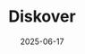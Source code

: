 ---  
layout: startup_page  
title: "Diskover"  
id: "diskoverdata.com"  
permalink: "/diskoverdiskoverdata.com06172025/"  
website: "https://diskoverdata.com/"  
funding_round: "Seed"  
funding_amount: "$7.5M"  
investors: "Park Partners, The Hive, Snowflake Ventures, NetApp"  
about: "Diskover enables enterprises to structure their unstructured data at exabyte scale. The company offers solutions for various industries, offering tailored solutions for media and entertainment, life sciences, semiconductor design, energy, and manufacturing."  
markets: "AI, Data Infrastructure and Analytics"  
hq: "Reno, Nevada, United States"  
founded_year: "2016"  
linkedin: "https://www.linkedin.com/company/diskover-data"  
twitter: "https://mobile.twitter.com/diskoverspace"  
instagram: ""  
facebook: "https://www.facebook.com/diskoverspace/"  
crunchbase: "https://www.crunchbase.com/organization/diskover-data"  
pitchbook: "https://pitchbook.com/profiles/company/483425-74"  

date_display: "17-Jun-2025"  
date: "2025-06-17"

# SEO Optimization  
meta_title: "Diskover - Seed Funding ($7.5M)"  
meta_description: "Diskover, Diskover enables enterprises to structure their unstructured data at exabyte scale. The company offers solutions for various industries, offering tail..."  
meta_keywords: "Diskover, AI, Data Infrastructure and Analytics, Seed funding"  
canonical_url: "https://startup.projectstartups.com/diskoverdiskoverdata.com06172025/"  
---